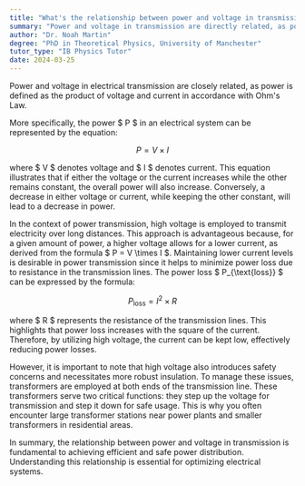 ```yaml
---
title: "What's the relationship between power and voltage in transmission?"
summary: "Power and voltage in transmission are directly related, as power is the product of voltage and current according to Ohm's Law."
author: "Dr. Noah Martin"
degree: "PhD in Theoretical Physics, University of Manchester"
tutor_type: "IB Physics Tutor"
date: 2024-03-25
---
```


Power and voltage in electrical transmission are closely related, as power is defined as the product of voltage and current in accordance with Ohm's Law.

More specifically, the power $ P $ in an electrical system can be represented by the equation:

$$
P = V \times I
$$

where $ V $ denotes voltage and $ I $ denotes current. This equation illustrates that if either the voltage or the current increases while the other remains constant, the overall power will also increase. Conversely, a decrease in either voltage or current, while keeping the other constant, will lead to a decrease in power.

In the context of power transmission, high voltage is employed to transmit electricity over long distances. This approach is advantageous because, for a given amount of power, a higher voltage allows for a lower current, as derived from the formula $ P = V \times I $. Maintaining lower current levels is desirable in power transmission since it helps to minimize power loss due to resistance in the transmission lines. The power loss $ P_{\text{loss}} $ can be expressed by the formula:

$$
P_{\text{loss}} = I^2 \times R
$$

where $ R $ represents the resistance of the transmission lines. This highlights that power loss increases with the square of the current. Therefore, by utilizing high voltage, the current can be kept low, effectively reducing power losses.

However, it is important to note that high voltage also introduces safety concerns and necessitates more robust insulation. To manage these issues, transformers are employed at both ends of the transmission line. These transformers serve two critical functions: they step up the voltage for transmission and step it down for safe usage. This is why you often encounter large transformer stations near power plants and smaller transformers in residential areas.

In summary, the relationship between power and voltage in transmission is fundamental to achieving efficient and safe power distribution. Understanding this relationship is essential for optimizing electrical systems.
    
